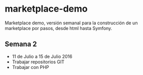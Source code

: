 # marketplace-demo
Marketplace demo, versión semanal para la construcción de un marketplace por pasos, desde html hasta Symfony.
## Semana 2
* 11 de Julio a 15 de Julio 2016
* Trabajar repositorios GIT
* Trabajar con PHP
